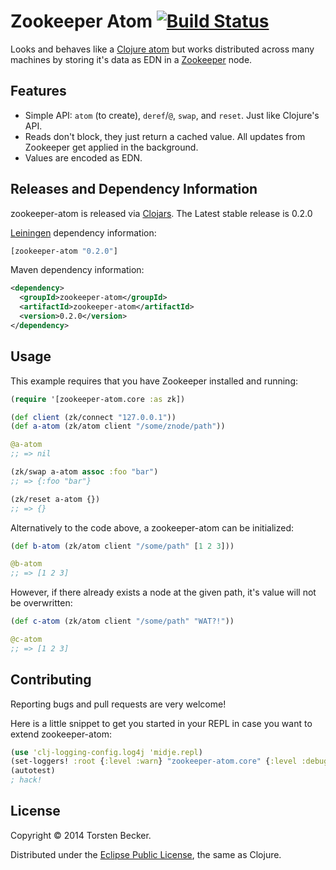

# Zookeeper Atom [![Build Status](https://travis-ci.org/torsten/zookeeper-atom.svg)](https://travis-ci.org/torsten/zookeeper-atom)

Looks and behaves like a [Clojure atom](http://clojure.org/atoms) but works distributed across many machines by storing it's data as EDN in a [Zookeeper](http://zookeeper.apache.org/) node.

## Features

 - Simple API: `atom` (to create), `deref`/`@`, `swap`, and `reset`.  Just like Clojure's API.
 - Reads don't block, they just return a cached value. All updates from Zookeeper get applied in the background.
 - Values are encoded as EDN.


## Releases and Dependency Information

zookeeper-atom is released via [Clojars](https://clojars.org/zookeeper-atom). The Latest stable release is 0.2.0

[Leiningen](https://github.com/technomancy/leiningen) dependency information:

```clojure
[zookeeper-atom "0.2.0"]
```

Maven dependency information:

```xml
<dependency>
  <groupId>zookeeper-atom</groupId>
  <artifactId>zookeeper-atom</artifactId>
  <version>0.2.0</version>
</dependency>
```


## Usage

This example requires that you have Zookeeper installed and running:

```clojure
(require '[zookeeper-atom.core :as zk])

(def client (zk/connect "127.0.0.1"))
(def a-atom (zk/atom client "/some/znode/path"))

@a-atom
;; => nil

(zk/swap a-atom assoc :foo "bar")
;; => {:foo "bar"}

(zk/reset a-atom {})
;; => {}
```

Alternatively to the code above, a zookeeper-atom can be initialized:

```clojure
(def b-atom (zk/atom client "/some/path" [1 2 3]))

@b-atom
;; => [1 2 3]
```

However, if there already exists a node at the given path, it's value will not be overwritten:

```clojure
(def c-atom (zk/atom client "/some/path" "WAT?!"))

@c-atom
;; => [1 2 3]
```


## Contributing

Reporting bugs and pull requests are very welcome!

Here is a little snippet to get you started in your REPL in case you want to extend zookeeper-atom:

```clojure
(use 'clj-logging-config.log4j 'midje.repl)
(set-loggers! :root {:level :warn} "zookeeper-atom.core" {:level :debug})
(autotest)
; hack!
```


## License

Copyright © 2014 Torsten Becker.

Distributed under the [Eclipse Public License](http://www.eclipse.org/legal/epl-v10.html), the same as Clojure.
